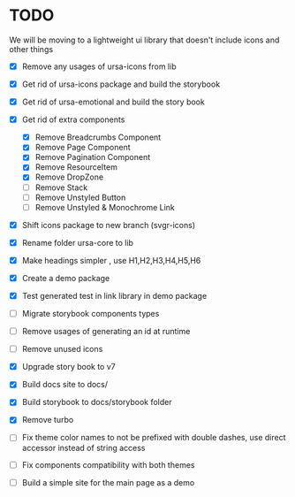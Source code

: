 # TODO

We will be moving to a lightweight ui library that doesn't include icons and other things

- [x] Remove any usages of ursa-icons from lib

- [x] Get rid of ursa-icons package and build the storybook

- [x] Get rid of ursa-emotional and build the story book

- [x] Get rid of extra components
    - [x] Remove Breadcrumbs Component
    - [x] Remove Page Component
    - [x] Remove Pagination Component
    - [x] Remove ResourceItem
    - [x] Remove DropZone
    - [ ] Remove Stack
    - [ ] Remove Unstyled Button
    - [ ] Remove Unstyled & Monochrome Link

- [x] Shift icons package to new branch (svgr-icons)

- [x] Rename folder ursa-core to lib

- [x] Make headings simpler , use H1,H2,H3,H4,H5,H6

- [x] Create a demo package

- [x] Test generated test in link library in demo package

- [ ] Migrate storybook components types

- [ ] Remove usages of generating an id at runtime

- [ ] Remove unused icons

- [x] Upgrade story book to v7

- [x] Build docs site to docs/

- [x] Build storybook to docs/storybook folder

- [x] Remove turbo

- [ ] Fix theme color names to not be prefixed with double dashes, use direct accessor instead of string access

- [ ] Fix components compatibility with both themes

- [ ] Build a simple site for the main page as a demo
